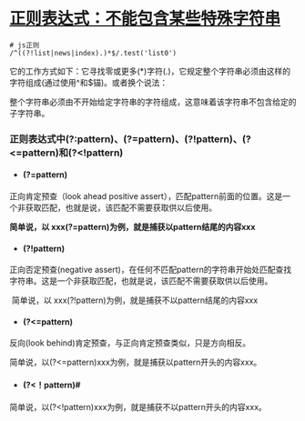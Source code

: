 # [正则表达式：不能包含某些特殊字符串](https://www.cnblogs.com/kjcy8/p/10773060.html)

```
# js正则
/^((?!list|news|index).)*$/.test('list0')
```

它的工作方式如下：它寻找零或更多(*)字符(.)，它规定整个字符串必须由这样的字符组成(通过使用^和$锚)。或者换个说法：

整个字符串必须由不开始给定字符串的字符组成，这意味着该字符串不包含给定的子字符串。

### 正则表达式中(?:pattern)、(?=pattern)、(?!pattern)、(?<=pattern)和(?<!pattern)

- #### (?=pattern)

正向肯定预查（look ahead positive assert），匹配pattern前面的位置。这是一个非获取匹配，也就是说，该匹配不需要获取供以后使用。

**简单说，以 xxx(?=pattern)为例，就是捕获以pattern结尾的内容xxx**

- #### (?!pattern)
正向否定预查(negative assert)，在任何不匹配pattern的字符串开始处匹配查找字符串。这是一个非获取匹配，也就是说，该匹配不需要获取供以后使用。

​        简单说，以 xxx(?!pattern)为例，就是捕获不以pattern结尾的内容xxx


- #### (?<=pattern)
反向(look behind)肯定预查，与正向肯定预查类似，只是方向相反。

​            简单说，以(?<=pattern)xxx为例，就是捕获以pattern开头的内容xxx。

- ####  (?<！pattern)#
 简单说，以(?<!pattern)xxx为例，就是捕获不以pattern开头的内容xxx。